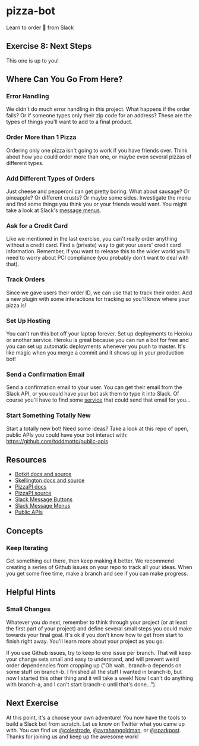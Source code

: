 # pizza-bot
Learn to order :pizza: from Slack

## Exercise 8: Next Steps

This one is up to you!

## Where Can You Go From Here?

### Error Handling

We didn't do much error handling in this project. What happens if the order fails? Or if someone types only their zip code for an address? These are the types of things you'll want to add to a final product.

### Order More than 1 Pizza

Ordering only one pizza isn't going to work if you have friends over. Think about how you could order more than one, or maybe even several pizzas of different types.

### Add Different Types of Orders

Just cheese and pepperoni can get pretty boring. What about sausage? Or pineapple? Or different crusts? Or maybe some sides. Investigate the menu and find some things you think you or your friends would want. You might take a look at Slack's [message menus](https://api.slack.com/docs/message-menus).

### Ask for a Credit Card

Like we mentioned in the last exercise, you can't really order anything without a credit card. Find a (private) way to get your users' credit card information. Remember, if you want to release this to the wider world you'll need to worry about PCI compliance (you probably don't want to deal with that).

### Track Orders

Since we gave users their order ID, we can use that to track their order. Add a new plugin with some interactions for tracking so you'll know where your pizza is!

### Set Up Hosting

You can't run this bot off your laptop forever. Set up deployments to Heroku or another service. Heroku is great because you can run a bot for free and you can set up automatic deployments whenever you push to master. It's like magic when you merge a commit and it shows up in your production bot!

### Send a Confirmation Email

Send a confirmation email to your user. You can get their email from the Slack API, or you could have your bot ask them to type it into Slack. Of course you'll have to find some [service](https://developers.sparkpost.com) that could send that email for you...

### Start Something Totally New

Start a totally new bot! Need some ideas? Take a look at this repo of open, public APIs you could have your bot interact with: https://github.com/toddmotto/public-apis

## Resources

* [Botkit docs and source](https://github.com/howdyai/botkit)
* [Skellington docs and source](https://github.com/Skellington-Closet/skellington)
* [PizzaPI docs](http://riaevangelist.github.io/node-dominos-pizza-api/)
* [PizzaPI source](https://github.com/RIAEvangelist/node-dominos-pizza-api)
* [Slack Message Buttons](https://api.slack.com/docs/message-buttons)
* [Slack Message Menus](https://api.slack.com/docs/message-menus)
* [Public APIs](https://github.com/toddmotto/public-apis)

## Concepts

### Keep Iterating

Get something out there, then keep making it better. We recommend creating a series of Github issues on your repo to track all your ideas. When you get some free time, make a branch and see if you can make progress. 

## Helpful Hints

### Small Changes 

Whatever you do next, remember to think through your project (or at least the first part of your project) and define several small steps you could make towards your final goal. It's ok if you don't know how to get from start to finish right away. You'll learn more about your project as you go.

If you use Github issues, try to keep to one issue per branch. That will keep your change sets small and easy to understand, and will prevent weird order dependencies from cropping up ("Oh wait.. branch-a depends on some stuff on branch-b. I finished all the stuff I wanted in branch-b, but now I started this other thing and it will take a week! Now I can't do anything with branch-a, and I can't start branch-c until that's done...").

## Next Exercise

At this point, it's a choose your own adventure! You now have the tools to build a Slack bot from scratch. Let us know on Twitter what you came up with. You can find us [@colestrode](https://twitter.com/colestrode), [@avrahamgoldman](https://twitter.com/avrahamgoldman), or [@sparkpost](https://twitter.com/sparkpost). Thanks for joining us and keep up the awesome work!

